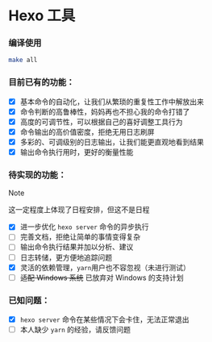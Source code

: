 # Hexo 工具

### 编译使用

```bash
make all
```

### 目前已有的功能：

- [x] 基本命令的自动化，让我们从繁琐的重复性工作中解放出来
- [x] 命令判断的高鲁棒性，妈妈再也不担心我的命令打错了
- [x] 高度的可调节性，可以根据自己的喜好调整工具行为
- [x] 命令输出的高价值密度，拒绝无用日志刷屏
- [x] 多彩的、可调级别的日志输出，让我们能更直观地看到结果
- [x] 输出命令执行用时，更好的衡量性能

### 待实现的功能：

>[!NOTE]
这一定程度上体现了日程安排，但这不是日程

- [x] 进一步优化 `hexo server` 命令的异步执行
- [ ] 完善文档，拒绝让简单的事情变得复杂
- [ ] 输出命令执行结果并加以分析、建议
- [ ] 日志转储，更方便地追踪问题
- [x] 灵活的依赖管理，`yarn`用户也不容忽视（未进行测试）
- [ ] ~~适配 Windows 系统~~ 已放弃对 Windows 的支持计划

### 已知问题：

- [x] `hexo server` 命令在某些情况下会卡住，无法正常退出
- [ ] 本人缺少 `yarn` 的经验，请反馈问题